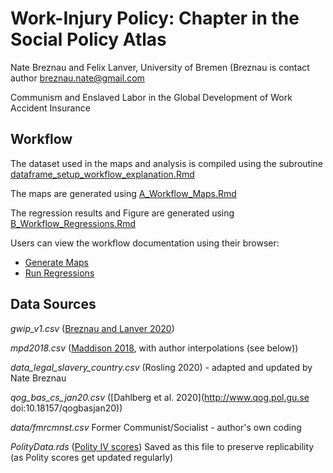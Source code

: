 # Work-Injury Policy: Chapter in the Social Policy Atlas

Nate Breznau and Felix Lanver, University of Bremen
(Breznau is contact author [breznau.nate@gmail.com](mailto:breznau.nate@gmail.com)

Communism and Enslaved Labor in the Global Development of Work Accident Insurance

## Workflow

The dataset used in the maps and analysis is compiled using the subroutine [dataframe_setup_workflow_explanation.Rmd](../data/dataframe_setup/ataframe_setup_workflow_explanation.Rmd)

The maps are generated using [A_Workflow_Maps.Rmd](https://github.com/nbreznau/work_injury_atlas/blob/main/A_Workflow_Maps.Rmd)

The regression results and Figure are generated using [B_Workflow_Regressions.Rmd](https://github.com/nbreznau/work_injury_atlas/blob/main/B_Workflow_Regressions.Rmd)

Users can view the workflow documentation using their browser:
* [Generate Maps](https://raw.githack.com/nbreznau/work_injury_atlas/main/A_Workflow_Maps.html)
* [Run Regressions](https://raw.githack.com/nbreznau/work_injury_atlas/main/B_Workflow_Regressions.html)

## Data Sources

*gwip_v1.csv* ([Breznau and Lanver 2020](https://dataverse.harvard.edu/dataset.xhtml?persistentId=doi:10.7910/DVN/IVKYIE))

*mpd2018.csv* ([Maddison 2018](http://www.ggdc.net/maddison/maddison-project/home.htm), with author interpolations (see below))

*data_legal_slavery_country.csv* (Rosling 2020) - adapted and updated by Nate Breznau

*qog_bas_cs_jan20.csv* ([Dahlberg et al. 2020](http://www.qog.pol.gu.se doi:10.18157/qogbasjan20))

*data/fmrcmnst.csv* Former Communist/Socialist - author's own coding

*PolityData.rds* ([Polity IV scores](http://www.systemicpeace.org/)) Saved as this file to preserve replicability (as Polity scores get updated regularly)


